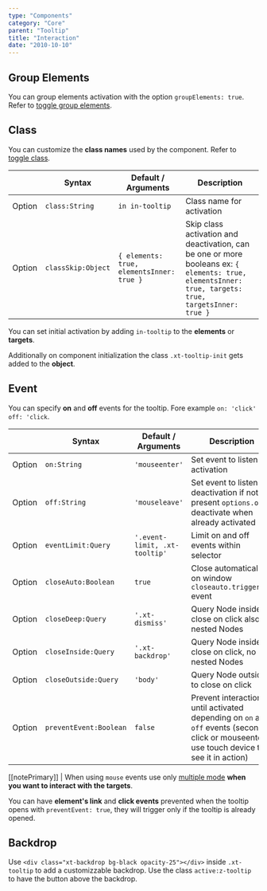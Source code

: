 ```yaml
---
type: "Components"
category: "Core"
parent: "Tooltip"
title: "Interaction"
date: "2010-10-10"
---
```


## Group Elements

You can group elements activation with the option `groupElements: true`. Refer to [toggle group elements](/components/core/toggle/interaction#group-elements).


## Class

You can customize the **class names** used by the component. Refer to [toggle class](/components/core/toggle/interaction#class).

<div class="xt-overflow-sub overflow-y-hidden overflow-x-scroll my-4 xt-my-auto w-full">

|                         | Syntax                                    | Default / Arguments                       | Description                   |
| ----------------------- | ----------------------------------------- | ----------------------------- | ----------------------------- |
| Option                  | `class:String`                          | `in in-tooltip`        | Class name for activation            |
| Option                  | `classSkip:Object`                          | `{ elements: true, elementsInner: true }`        | Skip class activation and deactivation, can be one or more booleans ex: `{ elements: true, elementsInner: true, targets: true, targetsInner: true }`            |

</div>

You can set initial activation by adding `in-tooltip` to the **elements** or **targets**.

Additionally on component initialization the class `.xt-tooltip-init` gets added to the **object**.

## Event

You can specify **on** and **off** events for the tooltip. Fore example `on: 'click'` `off: 'click`.

<div class="xt-overflow-sub overflow-y-hidden overflow-x-scroll my-4 xt-my-auto w-full">

|                         | Syntax                                    | Default / Arguments                       | Description                   |
| ----------------------- | ----------------------------------------- | ----------------------------- | ----------------------------- |
| Option                  | `on:String`                              | `'mouseenter'`                     | Set event to listen for activation           |
| Option                  | `off:String`                             | `'mouseleave'`                       | Set event to listen for deactivation if not present `options.on` deactivate when already activated          |
| Option                  | `eventLimit:Query`                          | `'.event-limit, .xt-tooltip'`        | Limit on and off events within selector            |
| Option                  | `closeAuto:Boolean`                          | `true`        | Close automatically on window `closeauto.trigger.xt` event            |
| Option                  | `closeDeep:Query`                          | `'.xt-dismiss'`        | Query Node inside to close on click also if nested Nodes            |
| Option                  | `closeInside:Query`                          | `'.xt-backdrop'`        | Query Node inside to close on click, no nested Nodes            |
| Option                  | `closeOutside:Query`                          | `'body'`        | Query Node outside to close on click            |
| Option                  | `preventEvent:Boolean`                          | `false`        | Prevent interaction until activated depending on `on` and `off` events (second click or mouseenter, use touch device to see it in action)            |

</div>

[[notePrimary]]
| When using `mouse` events use only [multiple mode](/components/core/drop#usage-multiple) **when you want to interact with the targets**.

<demo>
  <demovanilla src="vanilla/components/core/tooltip/event">
  </demovanilla>
</demo>

You can have **element's link** and **click events** prevented when the tooltip opens with `preventEvent: true`, they will trigger only if the tooltip is already opened.

<demo>
  <demovanilla src="vanilla/components/core/tooltip/prevent-event">
  </demovanilla>
  <demovanilla src="vanilla/components/core/tooltip/prevent-event-click">
  </demovanilla>
</demo>

## Backdrop

Use `<div class="xt-backdrop bg-black opacity-25"></div>` inside `.xt-tooltip` to add a customizzable backdrop. Use the class `active:z-tooltip` to have the button above the backdrop.

<demo>
  <demovanilla src="vanilla/components/core/tooltip/backdrop">
  </demovanilla>
</demo>
